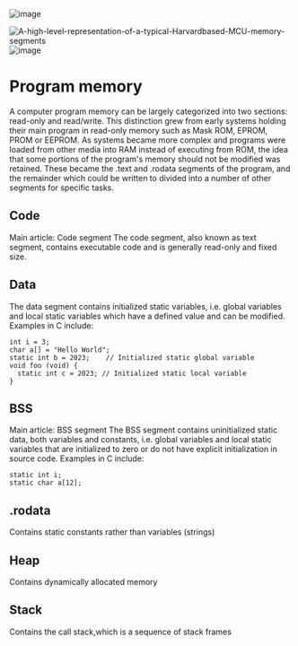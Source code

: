 ![image](https://github.com/fahimalshihab/Reverse-Engineering/assets/97816146/06160313-93aa-4ab9-8c19-15f992987c26)

![A-high-level-representation-of-a-typical-Harvardbased-MCU-memory-segments](https://github.com/fahimalshihab/Reverse-Engineering/assets/97816146/f0db7f7f-2452-4fbb-888f-804aeedbadd6)
![image](https://github.com/fahimalshihab/Reverse-Engineering/assets/97816146/ca075c9b-d7be-47f7-8432-185a442ae325)

# Program memory
A computer program memory can be largely categorized into two sections: read-only and read/write. This distinction grew from early systems holding their main program in read-only memory such as Mask ROM, EPROM, PROM or EEPROM. As systems became more complex and programs were loaded from other media into RAM instead of executing from ROM, the idea that some portions of the program's memory should not be modified was retained. These became the .text and .rodata segments of the program, and the remainder which could be written to divided into a number of other segments for specific tasks.

## Code
Main article: Code segment
The code segment, also known as text segment, contains executable code and is generally read-only and fixed size.

## Data
The data segment contains initialized static variables, i.e. global variables and local static variables which have a defined value and can be modified. Examples in C include:
```
int i = 3;
char a[] = "Hello World";
static int b = 2023;    // Initialized static global variable
void foo (void) {
  static int c = 2023; // Initialized static local variable
}
```
## BSS
Main article: BSS segment
The BSS segment contains uninitialized static data, both variables and constants, i.e. global variables and local static variables that are initialized to zero or do not have explicit initialization in source code. Examples in C include:
```
static int i;
static char a[12];
```

## .rodata
Contains static constants rather than variables (strings)

## Heap
Contains dynamically allocated memory

## Stack
Contains the call stack,which is a sequence of stack frames 
